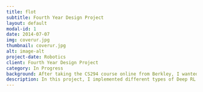 ```yaml
---
title: flot
subtitle: Fourth Year Design Project 
layout: default
modal-id: 1
date: 2014-07-07
img: coverur.jpg
thumbnail: coverur.jpg
alt: image-alt
project-date: Robotics
client: Fourth Year Design Project
category: In Progress
background: After taking the CS294 course online from Berkley, I wanted to get more familiar with the algorithms and really understand them at a implementation level. Around this time, OpenAI just realized that Roboschool environment, so I knew I had to try it out!
description: In this project, I implemented different types of Deep RL algorithms for the awesome Roboschool environment from OpenAI. I also tried out a new algorithm called Advantage Actor-Suggester, which was my attempt at combining deep Q-learning and advantage actor-critic methods, for which you can find the paper in this link.
---
```

